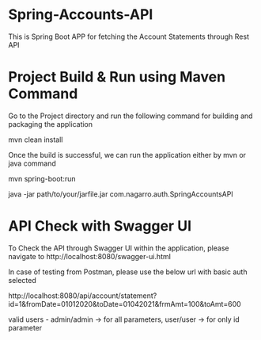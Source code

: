 # Spring-Accounts-API
This is Spring Boot APP for fetching the Account Statements through Rest API

# Project Build & Run using Maven Command
Go to the Project directory and run the following command for building and packaging the application

mvn clean install

Once the build is successful, we can run the application either by mvn or java command

mvn spring-boot:run

java -jar path/to/your/jarfile.jar com.nagarro.auth.SpringAccountsAPI

# API Check with Swagger UI
To Check the API through Swagger UI within the application, please navigate to http://localhost:8080/swagger-ui.html

In case of testing from Postman, please use the below url with basic auth selected

http://localhost:8080/api/account/statement?id=1&fromDate=01012020&toDate=01042021&frmAmt=100&toAmt=600

valid users - admin/admin -> for all parameters, user/user -> for only id parameter


